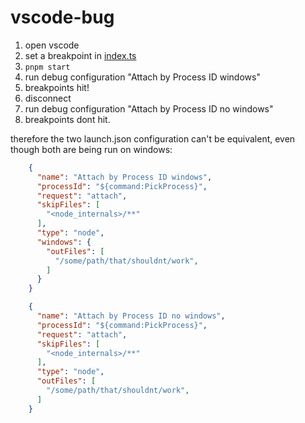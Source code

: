 # vscode-bug

1. open vscode
2. set a breakpoint in [index.ts](./src/index.ts)
3. `pnpm start`
4. run debug configuration "Attach by Process ID windows"
5. breakpoints hit!
6. disconnect
7. run debug configuration "Attach by Process ID no windows"
8. breakpoints dont hit.

therefore the two launch.json configuration can't be equivalent, even though both are being run on windows:
```json
    {
      "name": "Attach by Process ID windows",
      "processId": "${command:PickProcess}",
      "request": "attach",
      "skipFiles": [
        "<node_internals>/**"
      ],
      "type": "node",
      "windows": {
        "outFiles": [
          "/some/path/that/shouldnt/work",
        ]
      }
    }
```

```json
    {
      "name": "Attach by Process ID no windows",
      "processId": "${command:PickProcess}",
      "request": "attach",
      "skipFiles": [
        "<node_internals>/**"
      ],
      "type": "node",
      "outFiles": [
        "/some/path/that/shouldnt/work",
      ]
    }
```
